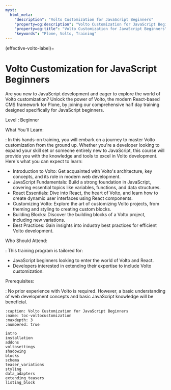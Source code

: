 ```yaml
---
myst:
  html_meta:
    "description": "Volto Customization for JavaScript Beginners"
    "property=og:description": "Volto Customization for JavaScript Beginners"
    "property=og:title": "Volto Customization for JavaScript Beginners"
    "keywords": "Plone, Volto, Training"
---
```


(effective-volto-label)=

# Volto Customization for JavaScript Beginners

Are you new to JavaScript development and eager to explore the world of Volto customization? Unlock the power of Volto, the modern React-based CMS framework for Plone, by joining our comprehensive half day training designed specifically for JavaScript beginners.

Level
: Beginner

What You'll Learn:

: In this hands-on training, you will embark on a journey to master Volto customization from the ground up. Whether you're a developer looking to expand your skill set or someone entirely new to JavaScript, this course will provide you with the knowledge and tools to excel in Volto development. Here's what you can expect to learn:

- Introduction to Volto: Get acquainted with Volto's architecture, key concepts, and its role in modern web development.
- JavaScript Fundamentals: Build a strong foundation in JavaScript, covering essential topics like variables, functions, and data structures.
- React Essentials: Dive into React, the heart of Volto, and learn how to create dynamic user interfaces using React components.
- Customizing Volto: Explore the art of customizing Volto projects, from theming and styling to creating custom blocks.
- Building Blocks: Discover the building blocks of a Volto project, including new variations.
- Best Practices: Gain insights into industry best practices for efficient Volto development.

Who Should Attend:

: This training program is tailored for:

- JavaScript beginners looking to enter the world of Volto and React.
- Developers interested in extending their expertise to include Volto customization.

Prerequisites:

: No prior experience with Volto is required. However, a basic understanding of web development concepts and basic JavaScript knowledge will be beneficial.

```{toctree}
:caption: Volto Customization for JavaScript Beginners
:name: toc-voltocustomization
:maxdepth: 3
:numbered: true

intro
installation
addons
voltosettings
shadowing
blocks
schema
teaser_variations
styling
data_adapters
extending_teasers
listing_block

```
